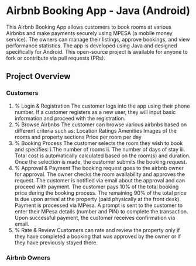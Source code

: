 # Airbnb Booking App - Java (Android) #
This Airbnb Booking App allows customers to book rooms at various Airbnbs and make payments securely using MPESA 
(a mobile money service). The owners can manage their listings, approve bookings, and view performance statistics. 
The app is developed using Java and designed specifically for Android.
This open-source project is available for anyone to fork or contribute via pull requests (PRs).
## Project Overview ##
### Customers ###
1. % Login & Registration
    The customer logs into the app using their phone number. If a customer registers as a new user, they will input basic information and proceed with the registration.
2. % Browse Airbnbs
  The customer can browse various airbnbs based on different criteria such as:
  Location
  Ratings
  Amenities
  Images of the rooms and property sections
  Price per room per day
3. % Booking Process
  The customer selects the room they wish to book and specifies:
    i.The number of rooms
    ii. The number of days of stay
    iii. Total cost is automatically calculated based on the room(s) and duration.
  Once the selection is made, the customer submits the booking request.
5. % Approval & Payment
  The booking request goes to the airbnb owner for approval. The owner checks the room availability and approves the request.
  The customer is notified via email about the approval and can proceed with payment.
  The customer pays 10% of the total booking price during the booking process.
  The remaining 90% of the total price is due upon arrival at the property (paid physically at the front desk).
  Payment is processed via MPesa. A prompt is sent to the customer to enter their MPesa details (number and PIN) to complete the transaction.
  Upon successful payment, the customer receives confirmation via email.
6. % Rate & Review
  Customers can rate and review the property only if they have completed a booking that was approved by the owner or if they have previously stayed there.

### Airbnb Owners ###

